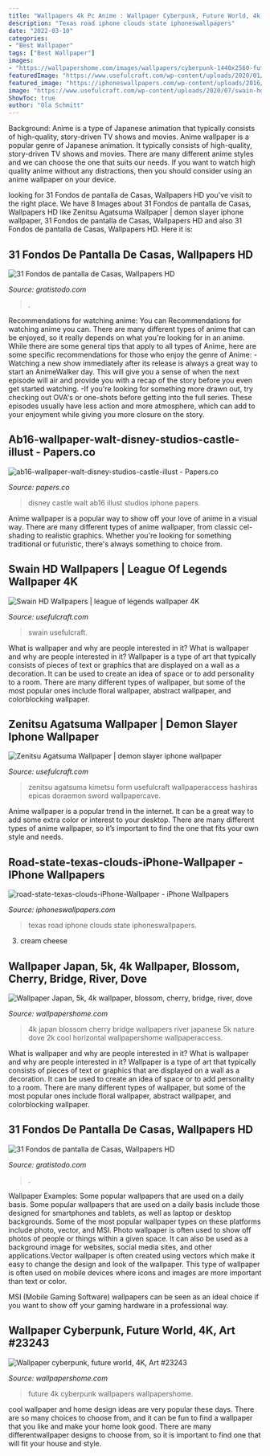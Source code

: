 ```yaml
---
title: "Wallpapers 4k Pc Anime : Wallpaper Cyberpunk, Future World, 4k, Art #23243"
description: "Texas road iphone clouds state iphoneswallpapers"
date: "2022-03-10"
categories:
- "Best Wallpaper"
tags: ["Best Wallpaper"]
images:
- "https://wallpapershome.com/images/wallpapers/cyberpunk-1440x2560-future-world-4k-23243.jpg"
featuredImage: "https://www.usefulcraft.com/wp-content/uploads/2020/01/zenitsu-agatsuma-wallpaper-10-scaled-728x1536.jpg"
featured_image: "https://iphoneswallpapers.com/wp-content/uploads/2016/12/road-state-texas-clouds-iPhone-Wallpaper-iphoneswallpapers_com.jpg"
image: "https://www.usefulcraft.com/wp-content/uploads/2020/07/swain-hd-wallpaper-2-768x1057.jpg"
ShowToc: true
author: "Ola Schmitt"
---
```



Background: Anime is a type of Japanese animation that typically consists of high-quality, story-driven TV shows and movies.
Anime wallpaper is a popular genre of Japanese animation. It typically consists of high-quality, story-driven TV shows and movies. There are many different anime styles and we can choose the one that suits our needs. If you want to watch high quality anime without any distractions, then you should consider using an anime wallpaper on your device.

	

		
looking for 31 Fondos de pantalla de Casas, Wallpapers HD you've visit to the right place. We have 8 Images about 31 Fondos de pantalla de Casas, Wallpapers HD like Zenitsu Agatsuma Wallpaper | demon slayer iphone wallpaper, 31 Fondos de pantalla de Casas, Wallpapers HD and also 31 Fondos de pantalla de Casas, Wallpapers HD. Here it is:
		
    
## 31 Fondos De Pantalla De Casas, Wallpapers HD

<img loading=lazy src="https://www.gratistodo.com/wp-content/uploads/2017/02/Casas-12.jpg" onerror="this.onerror=null;this.src='https://tse1.mm.bing.net/th?id=OIP.UNmQrWxFPaPKS0uZ-QgiBQHaEo&amp;pid=15.1';" alt="31 Fondos de pantalla de Casas, Wallpapers HD">

_Source: gratistodo.com_

>. 

	

Recommendations for watching anime: You can
Recommendations for watching anime you can. There are many different types of anime that can be enjoyed, so it really depends on what you're looking for in an anime. While there are some general tips that apply to all types of Anime, here are some specific recommendations for those who enjoy the genre of Anime: 
-Watching a new show immediately after its release is always a great way to start an AnimeWalker day. This will give you a sense of when the next episode will air and provide you with a recap of the story before you even get started watching. 
-If you're looking for something more drawn out, try checking out OVA's or one-shots before getting into the full series. These episodes usually have less action and more atmosphere, which can add to your enjoyment while giving you more closure on the story.

    
## Ab16-wallpaper-walt-disney-studios-castle-illust - Papers.co

<img loading=lazy src="http://papers.co/wallpaper/papers.co-ab16-wallpaper-walt-disney-studios-castle-illust-4-wallpaper.jpg" onerror="this.onerror=null;this.src='https://tse4.mm.bing.net/th?id=OIP.xxLup-s3STUNTDV4q09G2AHaNJ&amp;pid=15.1';" alt="ab16-wallpaper-walt-disney-studios-castle-illust - Papers.co">

_Source: papers.co_

>disney castle walt ab16 illust studios iphone papers. 

	

Anime wallpaper is a popular way to show off your love of anime in a visual way. There are many different types of anime wallpaper, from classic cel-shading to realistic graphics. Whether you're looking for something traditional or futuristic, there's always something to choice from.

    
## Swain HD Wallpapers | League Of Legends Wallpaper 4K

<img loading=lazy src="https://www.usefulcraft.com/wp-content/uploads/2020/07/swain-hd-wallpaper-2-768x1057.jpg" onerror="this.onerror=null;this.src='https://tse3.mm.bing.net/th?id=OIP.Fzp0xH9gS_wdjG-r4ZfxTwHaKM&amp;pid=15.1';" alt="Swain HD Wallpapers | league of legends wallpaper 4K">

_Source: usefulcraft.com_

>swain usefulcraft. 

	

What is wallpaper and why are people interested in it?
What is wallpaper and why are people interested in it?
Wallpaper is a type of art that typically consists of pieces of text or graphics that are displayed on a wall as a decoration. It can be used to create an idea of space or to add personality to a room. There are many different types of wallpaper, but some of the most popular ones include floral wallpaper, abstract wallpaper, and colorblocking wallpaper.

    
## Zenitsu Agatsuma Wallpaper | Demon Slayer Iphone Wallpaper

<img loading=lazy src="https://www.usefulcraft.com/wp-content/uploads/2020/01/zenitsu-agatsuma-wallpaper-10-scaled-728x1536.jpg" onerror="this.onerror=null;this.src='https://tse2.mm.bing.net/th?id=OIP.EAQQTMowgvjdcV6Str268wHaPo&amp;pid=15.1';" alt="Zenitsu Agatsuma Wallpaper | demon slayer iphone wallpaper">

_Source: usefulcraft.com_

>zenitsu agatsuma kimetsu form usefulcraft wallpaperaccess hashiras epicas doraemon sword wallpapercave. 

	

Anime wallpaper is a popular trend in the internet. It can be a great way to add some extra color or interest to your desktop. There are many different types of anime wallpaper, so it’s important to find the one that fits your own style and needs.

    
## Road-state-texas-clouds-iPhone-Wallpaper - IPhone Wallpapers

<img loading=lazy src="https://iphoneswallpapers.com/wp-content/uploads/2016/12/road-state-texas-clouds-iPhone-Wallpaper-iphoneswallpapers_com.jpg" onerror="this.onerror=null;this.src='https://tse2.mm.bing.net/th?id=OIP.r6_JTycbXDKLNqOD41FfXQHaNK&amp;pid=15.1';" alt="road-state-texas-clouds-iPhone-Wallpaper - iPhone Wallpapers">

_Source: iphoneswallpapers.com_

>texas road iphone clouds state iphoneswallpapers. 

	

3. cream cheese 

    
## Wallpaper Japan, 5k, 4k Wallpaper, Blossom, Cherry, Bridge, River, Dove

<img loading=lazy src="https://wallpapershome.com/images/wallpapers/japan-3840x2160-5k-4k-wallpaper-blossom-cherry-bridge-river-dove-6473.jpg" onerror="this.onerror=null;this.src='https://tse4.mm.bing.net/th?id=OIP.fzEHHnERag6rnwuTjuke6QHaEK&amp;pid=15.1';" alt="Wallpaper Japan, 5k, 4k wallpaper, blossom, cherry, bridge, river, dove">

_Source: wallpapershome.com_

>4k japan blossom cherry bridge wallpapers river japanese 5k nature dove 2k cool horizontal wallpapershome wallpaperaccess. 

	

What is wallpaper and why are people interested in it?
What is wallpaper and why are people interested in it?
Wallpaper is a type of art that typically consists of pieces of text or graphics that are displayed on a wall as a decoration. It can be used to create an idea of space or to add personality to a room. There are many different types of wallpaper, but some of the most popular ones include floral wallpaper, abstract wallpaper, and colorblocking wallpaper.

    
## 31 Fondos De Pantalla De Casas, Wallpapers HD

<img loading=lazy src="https://www.gratistodo.com/wp-content/uploads/2017/02/Casas-19.jpg" onerror="this.onerror=null;this.src='https://tse3.mm.bing.net/th?id=OIP.7_nO92YXK4Ubzm5wHwjRWAHaEo&amp;pid=15.1';" alt="31 Fondos de pantalla de Casas, Wallpapers HD">

_Source: gratistodo.com_

>. 

	

Wallpaper Examples: Some popular wallpapers that are used on a daily basis.
Some popular wallpapers that are used on a daily basis include those designed for smartphones and tablets, as well as laptop or desktop backgrounds. Some of the most popular wallpaper types on these platforms include photo, vector, and MSI. 
Photo wallpaper is often used to show off photos of people or things within a given space. It can also be used as a background image for websites, social media sites, and other applications.Vector wallpaper is often created using vectors which make it easy to change the design and look of the wallpaper. This type of wallpaper is often used on mobile devices where icons and images are more important than text or color. 

MSI (Mobile Gaming Software) wallpapers can be seen as an ideal choice if you want to show off your gaming hardware in a professional way.

    
## Wallpaper Cyberpunk, Future World, 4K, Art #23243

<img loading=lazy src="https://wallpapershome.com/images/wallpapers/cyberpunk-1440x2560-future-world-4k-23243.jpg" onerror="this.onerror=null;this.src='https://tse4.mm.bing.net/th?id=OIP.5E6q4uxRf3I-g0Ej8UTf2QHaNK&amp;pid=15.1';" alt="Wallpaper cyberpunk, future world, 4K, Art #23243">

_Source: wallpapershome.com_

>future 4k cyberpunk wallpapers wallpapershome. 

	

cool wallpaper and home design ideas are very popular these days. There are so many choices to choose from, and it can be fun to find a wallpaper that you like and make your home look good. There are many differentwallpaper designs to choose from, so it is important to find one that will fit your house and style.

